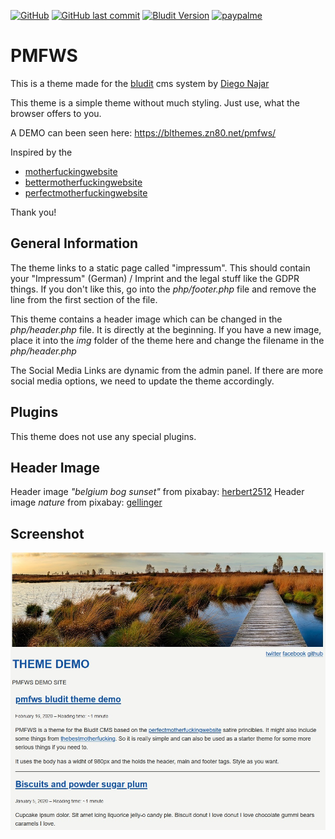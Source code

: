[![GitHub](https://img.shields.io/github/license/cblte/pmfws.svg)](https://tldrlegal.com/license/mit-license)
[![GitHub last commit](https://img.shields.io/github/last-commit/cblte/pmfws.svg)](https://github.com/cblte/cb-mastodon-link)
[![Bludit Version](https://img.shields.io/badge/bludit-version%203.x-blue.svg)](https://bludit.com)
[![paypalme](https://img.shields.io/badge/paypal.me-donate-blue.svg?logo=paypal)](https://paypal.me/cblte)


# PMFWS

This is a theme made for the [bludit] cms system by [Diego Najar][bludit]

This theme is a simple theme without much styling. Just use, what the browser offers to you.

A DEMO can been seen here: https://blthemes.zn80.net/pmfws/

Inspired by the
- [motherfuckingwebsite][w1]
- [bettermotherfuckingwebsite][w2]
- [perfectmotherfuckingwebsite][w3]

Thank you!

## General Information

The theme links to a static page called "impressum". This should contain your
"Impressum" (German) / Imprint and the legal stuff like the GDPR things.
If you don't like this, go into the *php/footer.php* file and remove the line
from the first section of the file.

This theme contains a header image which can be changed in the *php/header.php* file.
It is directly at the beginning. If you have a new image, place it into the *img* folder
of the theme here and change the filename in the *php/header.php*

The Social Media Links are dynamic from the admin panel. If there are more
social media options, we need to update the theme accordingly.

## Plugins

This theme does not use any special plugins.

## Header Image

Header image *"belgium bog sunset"* from pixabay: [herbert2512][1]
Header image *nature* from pixabay: [gellinger][2]

## Screenshot

![Screenshot](img/_about_this_theme.jpg)

[bludit]:https://www.bludit.com
[1]: https://pixabay.com/de/sonnenuntergang-moor-venn-belgien-2847548/
[2]: https://pixabay.com/de/natur-landschaft-herbst-2813487/
[w1]: https://www.motherfuckingwebsite.com
[w2]: http://www.bettermotherfuckingwebsite.com
[w3]: http://www.perfectmotherfuckingwebsite.com
[CB-MASTODON-LINK]: https://git.tchncs.de/cblte/bludit-plugin-cb-mastodon-link
